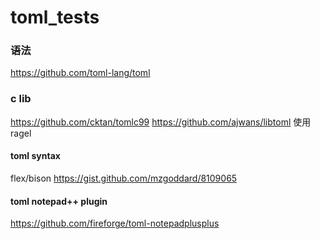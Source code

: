 # toml_tests

### 语法

https://github.com/toml-lang/toml  


### c lib

https://github.com/cktan/tomlc99
https://github.com/ajwans/libtoml  使用 ragel


#### toml syntax

flex/bison https://gist.github.com/mzgoddard/8109065


#### toml notepad++ plugin

https://github.com/fireforge/toml-notepadplusplus
